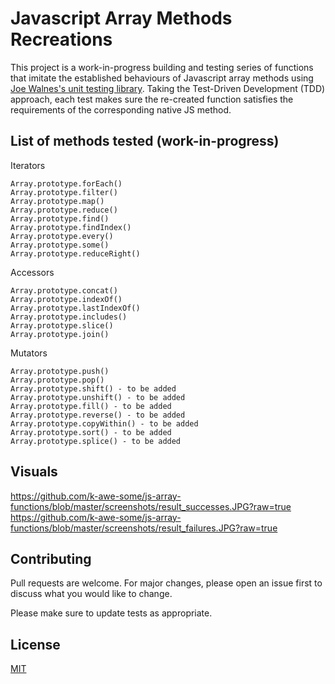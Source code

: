 # Javascript Array Methods Recreations

This project is a work-in-progress building and testing series of functions that imitate the established behaviours of Javascript array methods using [Joe Walnes's unit testing library](https://github.com/joewalnes/jstinytest). Taking the Test-Driven Development (TDD) approach, each test makes sure the re-created function satisfies the requirements of the corresponding native JS method.

## List of methods tested (work-in-progress)
Iterators
``` console
Array.prototype.forEach()
Array.prototype.filter()
Array.prototype.map()
Array.prototype.reduce()
Array.prototype.find()
Array.prototype.findIndex()
Array.prototype.every()
Array.prototype.some()
Array.prototype.reduceRight()
```

Accessors
``` console
Array.prototype.concat()
Array.prototype.indexOf()
Array.prototype.lastIndexOf()
Array.prototype.includes()
Array.prototype.slice()
Array.prototype.join()
```

Mutators
``` console
Array.prototype.push()
Array.prototype.pop()
Array.prototype.shift() - to be added
Array.prototype.unshift() - to be added
Array.prototype.fill() - to be added
Array.prototype.reverse() - to be added
Array.prototype.copyWithin() - to be added
Array.prototype.sort() - to be added
Array.prototype.splice() - to be added
```

## Visuals
https://github.com/k-awe-some/js-array-functions/blob/master/screenshots/result_successes.JPG?raw=true
https://github.com/k-awe-some/js-array-functions/blob/master/screenshots/result_failures.JPG?raw=true

## Contributing
Pull requests are welcome. For major changes, please open an issue first to discuss what you would like to change.

Please make sure to update tests as appropriate.


## License
[MIT](https://choosealicense.com/licenses/mit/)
